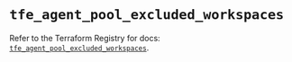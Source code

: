 # `tfe_agent_pool_excluded_workspaces`

Refer to the Terraform Registry for docs: [`tfe_agent_pool_excluded_workspaces`](https://registry.terraform.io/providers/hashicorp/tfe/0.70.0/docs/resources/agent_pool_excluded_workspaces).
